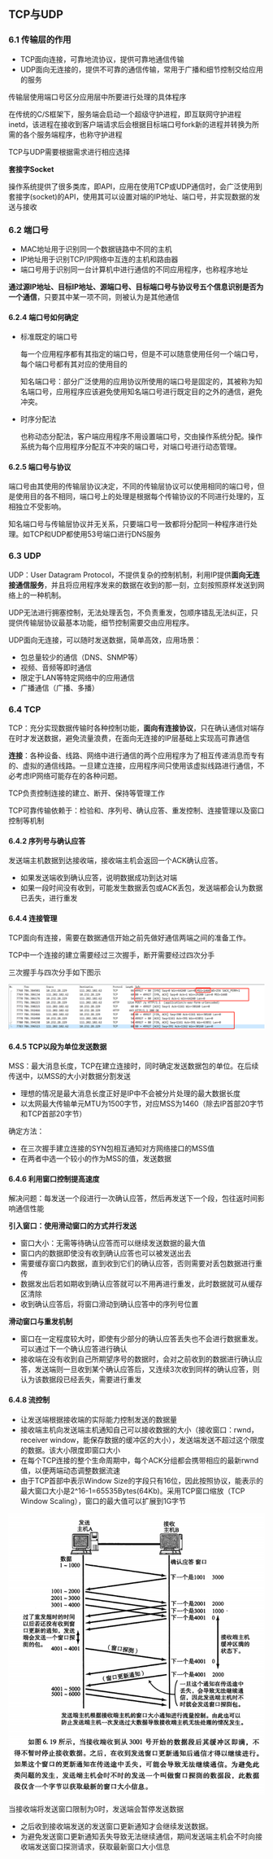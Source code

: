 ## TCP与UDP

### 6.1 传输层的作用

* TCP面向连接，可靠地流协议，提供可靠地通信传输
* UDP面向无连接的，提供不可靠的通信传输，常用于广播和细节控制交给应用的服务

传输层使用端口号区分应用层中所要进行处理的具体程序

在传统的C/S框架下，服务端会启动一个超级守护进程，即互联网守护进程inetd，该进程在接收到客户端请求后会根据目标端口号fork新的进程并转换为所需的各个服务端程序，也称守护进程

TCP与UDP需要根据需求进行相应选择

**套接字Socket**

操作系统提供了很多类库，即API，应用在使用TCP或UDP通信时，会广泛使用到套接字(socket)的API，使用其可以设置对端的IP地址、端口号，并实现数据的发送与接收

### 6.2 端口号

* MAC地址用于识别同一个数据链路中不同的主机
* IP地址用于识别TCP/IP网络中互连的主机和路由器
* 端口号用于识别同一台计算机中进行通信的不同应用程序，也称程序地址

**通过源IP地址、目标IP地址、源端口号、目标端口号与协议号五个信息识别是否为一个通信**，只要其中某一项不同，则被认为是其他通信

#### 6.2.4 端口号如何确定

* 标准既定的端口号

	每一个应用程序都有其指定的端口号，但是不可以随意使用任何一个端口号，每个端口号都有其对应的使用目的

	知名端口号：部分广泛使用的应用协议所使用的端口号是固定的，其被称为知名端口号，应用程序应该避免使用知名端口号进行既定目的之外的通信，避免冲突。

* 时序分配法

	也称动态分配法，客户端应用程序不用设置端口号，交由操作系统分配。操作系统为每个应用程序分配互不冲突的端口号，对端口号进行动态管理。

#### 6.2.5 端口号与协议

端口号由其使用的传输层协议决定，不同的传输层协议可以使用相同的端口号，但是使用目的各不相同，端口号上的处理是根据每个传输协议的不同进行处理的，互相独立不受影响。

知名端口号与传输层协议并无关系，只要端口号一致都将分配同一种程序进行处理。如TCP和UDP都使用53号端口进行DNS服务

### 6.3 UDP

UDP：User Datagram Protocol，不提供复杂的控制机制，利用IP提供**面向无连接通信服务**，并且将应用程序发来的数据在收到的那一刻，立刻按照原样发送到网络上的一种机制。

UDP无法进行拥塞控制，无法处理丢包，不负责重发，包顺序错乱无法纠正，只提供传输层协议最基本功能，细节控制需要交由应用程序。

UDP面向无连接，可以随时发送数据，简单高效，应用场景：
* 包总量较少的通信（DNS、SNMP等）
* 视频、音频等即时通信
* 限定于LAN等特定网络中的应用通信
* 广播通信（广播、多播）

### 6.4 TCP

TCP：充分实现数据传输时各种控制功能，**面向有连接协议**，只在确认通信对端存在时才发送数据，避免流量浪费，在面向无连接的IP层基础上实现高可靠通信

**连接**：各种设备、线路、网络中进行通信的两个应用程序为了相互传递消息而专有的、虚拟的通信线路。一旦建立连接，应用程序间只使用该虚拟线路进行通信，不必考虑IP网络可能存在的各种问题。

TCP负责控制连接的建立、断开、保持等管理工作

TCP可靠传输依赖于：检验和、序列号、确认应答、重发控制、连接管理以及窗口控制等机制

#### 6.4.2 序列号与确认应答

发送端主机数据到达接收端，接收端主机会返回一个ACK确认应答。
* 如果发送端收到确认应答，说明数据成功到达对端
* 如果一段时间没有收到，可能发生数据丢包或ACK丢包，发送端都会认为数据已丢失，进行重发

#### 6.4.4 连接管理

TCP面向有连接，需要在数据通信开始之前先做好通信两端之间的准备工作。

TCP中一个连接的建立需要经过三次握手，断开需要经过四次分手

三次握手与四次分手如下图示

![TCP](../img/TCP-connection.png)

#### 6.4.5 TCP以段为单位发送数据

MSS：最大消息长度，TCP在建立连接时，同时确定发送数据包的单位。在后续传送中，以MSS的大小对数据分割发送

* 理想的情况是最大消息长度正好是IP中不会被分片处理的最大数据长度
* 以太网最大传输单元MTU为1500字节，对应MSS为1460（除去IP首部20字节和TCP首部20字节）

确定方法：
* 在三次握手建立连接的SYN包相互通知对方网络接口的MSS值
* 在两者中选一个较小的作为MSS的值，发送数据

#### 6.4.6 利用窗口控制提高速度

解决问题：每发送一个段进行一次确认应答，然后再发送下一个段，包往返时间影响通信性能

**引入窗口：使用滑动窗口的方式并行发送**
* 窗口大小：无需等待确认应答而可以继续发送数据的最大值
* 窗口内的数据即使没有收到确认应答也可以被发送出去
* 需要缓存窗口内数据，直到收到它们的确认应答，否则需要对丢包数据进行重传
* 数据发出后若如期收到确认应答就可以不用再进行重发，此时数据就可从缓存区清除
* 收到确认应答后，将窗口滑动到确认应答中的序列号位置

**滑动窗口与重发机制**
* 窗口在一定程度较大时，即使有少部分的确认应答丢失也不会进行数据重发。可以通过下一个确认应答进行确认
* 接收端在没有收到自己所期望序号的数据时，会对之前收到的数据进行确认应答，发送端则一旦收到某个确认应答后，又连续3次收到同样的确认应答，则认为该数据段已经丢失，需要进行重发

#### 6.4.8 流控制

* 让发送端根据接收端的实际能力控制发送的数据量
* 接收端主机向发送端主机通知自己可以接收数据的大小（接收窗口：rwnd，receiver window，能保存数据的缓冲区的大小），发送端发送不超过这个限度的数据。该大小限度即窗口大小
* 在每个TCP连接的整个生命周期中，每个ACK分组都会携带相应的最新rwnd值，以便两端动态调整数据流速
* 由于TCP首部中表示Window Size的字段只有16位，因此按照协议，能表示的最大窗口大小是2^16-1=65535Bytes(64Kb)。采用TCP窗口缩放（TCP Window Scaling），窗口的最大值可以扩展到1G字节

![流控制](../img/TCP-rwnd.png)

当接收端将发送窗口限制为0时，发送端会暂停发送数据
* 之后收到接收端发送的发送窗口更新通知才会继续发送数据。
* 为避免发送窗口更新通知丢失导致无法继续通信，期间发送端主机会不时向接收端发送窗口探测请求，获取最新窗口大小信息